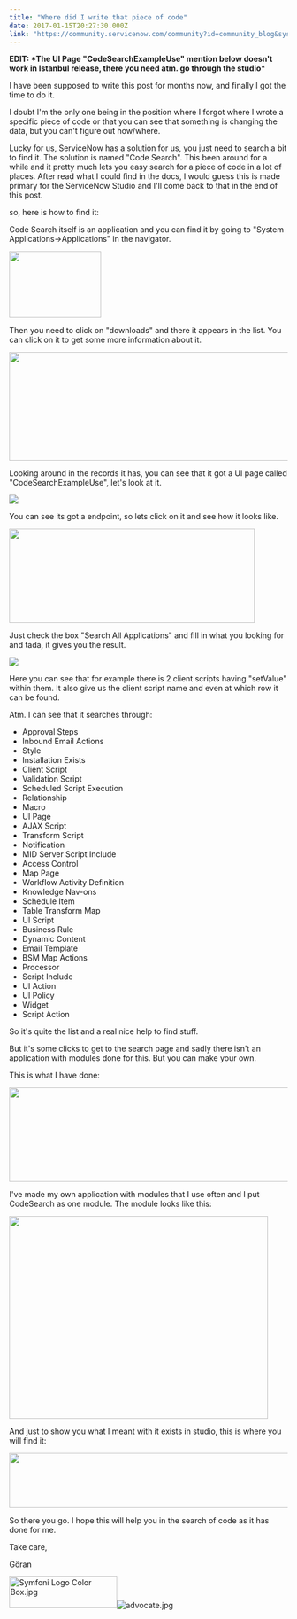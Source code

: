 ```yaml
---
title: "Where did I write that piece of code"
date: 2017-01-15T20:27:30.000Z
link: "https://community.servicenow.com/community?id=community_blog&sys_id=ff8d2a69dbd0dbc01dcaf3231f9619ec"
---
```

<p><strong>EDIT: *The UI Page "CodeSearchExampleUse" mention below doesn't work in Istanbul release, there you need atm. go through the studio*</strong></p><p></p><p>I have been supposed to write this post for months now, and finally I got the time to do it.</p><p></p><p>I doubt I'm the only one being in the position where I forgot where I wrote a specific piece of code or that you can see that something is changing the data, but you can't figure out how/where.</p><p></p><p>Lucky for us, ServiceNow has a solution for us, you just need to search a bit to find it. The solution is named "Code Search". This been around for a while and it pretty much lets you easy search for a piece of code in a lot of places. After read what I could find in the docs, I would guess this is made primary for the ServiceNow Studio and I'll come back to that in the end of this post.</p><p></p><p>so, here is how to find it:</p><p></p><p>Code Search itself is an application and you can find it by going to "System Applications-&gt;Applications" in the navigator.</p><p><img   class="image-1 jive-image" height="120" src="f65eefbddbd49b048c8ef4621f961902.iix" style="width: 166px; height: 119.858px;" width="166"/></p><p></p><p>Then you need to click on "downloads" and there it appears in the list. You can click on it to get some more information about it.</p><p><img   class="image-2 jive-image" height="196" src="3195d1cadb18130468c1fb651f9619a8.iix" style="width: 599px; height: 196.124px;" width="599"/></p><p></p><p>Looking around in the records it has, you can see that it got a UI page called "CodeSearchExampleUse", let's look at it.</p><p><img   class="image-3 jive-image" src="26cea802db58dfc068c1fb651f961982.iix" style="max-width: 1200px; max-height: 900px;"/></p><p></p><p></p><p></p><p>You can see its got a endpoint, so lets click on it and see how it looks like.</p><p><img   class="image-5 jive-image" height="170" src="f8a2fbbddb9c93041dcaf3231f961901.iix" style="width: 444px; height: 169.723px;" width="444"/></p><p></p><p>Just check the box "Search All Applications" and fill in what you looking for and tada, it gives you the result.</p><p><img   class="jive-image image-4" src="23615842dbd01f048c8ef4621f96194e.iix" style="max-width: 1200px; max-height: 900px;"/></p><p>Here you can see that for example there is 2 client scripts having "setValue" within them. It also give us the client script name and even at which row it can be found.</p><p></p><p>Atm. I can see that it searches through:</p><ul><li>Approval Steps</li><li>Inbound Email Actions</li><li>Style</li><li>Installation Exists</li><li>Client Script</li><li>Validation Script</li><li>Scheduled Script Execution</li><li>Relationship</li><li>Macro</li><li>UI Page</li><li>AJAX Script</li><li>Transform Script</li><li>Notification</li><li>MID Server Script Include</li><li>Access Control</li><li>Map Page</li><li>Workflow Activity Definition</li><li>Knowledge Nav-ons</li><li>Schedule Item</li><li>Table Transform Map</li><li>UI Script</li><li>Business Rule</li><li>Dynamic Content</li><li>Email Template</li><li>BSM Map Actions</li><li>Processor</li><li>Script Include</li><li>UI Action</li><li>UI Policy</li><li>Widget</li><li>Script Action</li></ul><p></p><p>So it's quite the list and a real nice help to find stuff.</p><p></p><p>But it's some clicks to get to the search page and sadly there isn't an application with modules done for this. But you can make your own.</p><p></p><p>This is what I have done:</p><p><img   class="image-6 jive-image" height="170" src="c504110edbd89f048c8ef4621f9619b1.iix" style="width: 629px; height: 170.439px;" width="629"/></p><p>I've made my own application with modules that I use often and I put CodeSearch as one module. The module looks like this:</p><p><img   class="image-7 jive-image" height="365" src="f0eb240edb18d704ed6af3231f9619e0.iix" style="width: 468px; height: 365.342px;" width="468"/></p><p></p><p>And just to show you what I meant with it exists in studio, this is where you will find it:</p><p></p><p><img   class="jive-image image-8" height="99" src="713d4c0edbd09704ed6af3231f96199f.iix" style="width: 604px; height: 99.3677px;" width="604"/></p><p></p><p>So there you go. I hope this will help you in the search of code as it has done for me.</p><p></p><p>Take care,</p><p>Göran</p><p></p><p><img   alt="Symfoni Logo Color Box.jpg" class="image-9 jive-image" height="56" src="8ed66f71db181704ed6af3231f9619ae.iix" style="width: 195px; height: 56.4474px;" width="195"/><img   alt="advocate.jpg" class="image-10 jive-image" src="e8871d82db5c9f048c8ef4621f9619a6.iix" style="height: auto;"/></p>